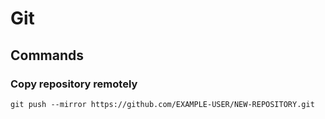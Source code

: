 # Git
## Commands
### Copy repository remotely
```
git push --mirror https://github.com/EXAMPLE-USER/NEW-REPOSITORY.git
```